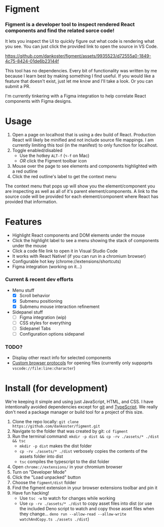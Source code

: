 # Figment

### Figment is a developer tool to inspect rendered React components and find the related sorce code!


It lets you inspect the UI to quickly figure out what code is rendering what you see. You can just click the provided link to open the source in VS Code.


https://github.com/dankoster/figment/assets/9935523/d72555a0-1849-4c75-8424-01de6b23144f


This tool has no dependencies. Every bit of functionality was written by me because I learn best by making something I find useful. If you would like a feature that doesn't exist, just let me know and I'll take a look. Or you can submit a PR. 

I'm currently tinkering with a Figma integration to help correlate React components with Figma designs.

# Usage
1) Open a page on localhost that is using a dev build of React. Production React will likely be minified and not include source file mappings. I am currently limiting this tool (in the manifest) to only function for localhost. 
2) Toggle enabled/disabled
   * Use the hotkey `ALT-f` (`⌥-f` on Mac)
   * *OR* click the Figment toolbar icon
3) Mouse over the page to see elements and components highlighted with a red outline
4) Click the red outline's label to get the context menu

The context menu that pops up will show you the element/component you are inspecting as well as all of it's parent element/components. A link to the source code will be provided for each element/component where React has provided that information. 

# Features
* Highlight React components and DOM elements under the mouse
* Click the highlight label to see a menu showing the stack of components under the mouse
* Click a code file link to open it in Visual Studio Code
* It works with React Native! (if you can run in a chromium browser)
* Configurable hot key (chrome://extensions/shortcuts)
* Figma integration (working on it...)

### Current & recent dev efforts
* Menu stuff
   - [x] Scroll behavior
   - [x] Submenu positioning
   - [x] Submenu mouse interaction refinement
* Sidepanel stuff
   - [ ] Figma integration (wip)
   - [ ] CSS styles for everything
   - [ ] Sidepanel Tabs
   - [ ] Configuration options sidepanel
     
### TODO?
* Display other react info for selected components
* [Custom browser protocols](https://help.autodesk.com/view/SGDEV/ENU/?guid=SGD_ami_custom_browser_protocols_html) for opening files (currently only suppoprts `vscode://file:line:character`)


# Install (for development)
We're keeping it simple and using just JavaScript, HTML, and CSS. I have intentionally avoided dependencies except for [git](https://github.com/git-guides/install-git) and [TypeScript](https://www.typescriptlang.org/). We really don't need a package manager or build tool for a project of this size. 

1) Clone the repo locally: `git clone https://github.com/dankoster/figment.git`
1) Navigate to the folder that was created by git: `cd figment`
1) Run the terminal command: `mkdir -p dist && cp -rv ./assets/* ./dist && tsc` 
   * `mkdir -p dist` makes the dist folder
   * `cp -rv ./assets/* ./dist` verbosely copies the contents of the assets folder into dist
   * `tsc` compiles the typescript to the dist folder
1) Open `chrome://extensions/` in your chromium browser
1) Turn on "Developer Mode"
1) Click the "Load unpacked" button
1) Choose the `figment/dist` folder
1) Find the figment extension in your browser extensions toolbar and pin it
1) Have fun hacking!
   * Use `tsc -w` to watch for changes while working
   * Use `cp -rv ./assets/* ./dist` to copy asset files into dist (or use the included Deno script to watch and copy those asset files when they change... `deno run --allow-read --allow-write watchAndCopy.ts ./assets ./dist`)